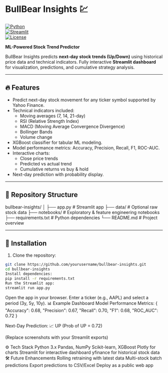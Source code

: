 # BullBear Insights 💹

[![Python](https://img.shields.io/badge/Python-3.x-blue)](https://www.python.org/)  
[![Streamlit](https://img.shields.io/badge/Streamlit-App-green)](https://streamlit.io/)  
[![License](https://img.shields.io/badge/License-MIT-yellow)](LICENSE)  

**ML-Powered Stock Trend Predictor**  

BullBear Insights predicts **next-day stock trends (Up/Down)** using historical price data and technical indicators. Fully interactive **Streamlit dashboard** for visualization, predictions, and cumulative strategy analysis.

---

## 🔥 Features

- Predict next-day stock movement for any ticker symbol supported by Yahoo Finance.  
- Technical indicators included:
  - Moving averages (7, 14, 21-day)  
  - RSI (Relative Strength Index)  
  - MACD (Moving Average Convergence Divergence)  
  - Bollinger Bands  
  - Volume change  
- XGBoost classifier for tabular ML modeling.  
- Model performance metrics: Accuracy, Precision, Recall, F1, ROC-AUC.  
- Interactive charts:  
  - Close price trends  
  - Predicted vs actual trend  
  - Cumulative returns vs buy & hold  
- Next-day prediction with probability display.  

---

## 📂 Repository Structure

bullbear-insights/
│
├── app.py # Streamlit app
├── data/ # Optional raw stock data
├── notebooks/ # Exploratory & feature engineering notebooks
├── requirements.txt # Python dependencies
└── README.md # Project overview

---

## 🚀 Installation

1. Clone the repository:

```bash
git clone https://github.com/yourusername/bullbear-insights.git
cd bullbear-insights
Install dependencies:
pip install -r requirements.txt
Run the Streamlit app:
streamlit run app.py
```
Open the app in your browser. Enter a ticker (e.g., AAPL) and select a period (3y, 5y, 10y).
📊 Example Dashboard
Model Performance Metrics:
{
  "Accuracy": 0.68,
  "Precision": 0.67,
  "Recall": 0.70,
  "F1": 0.68,
  "ROC_AUC": 0.72
}


Next-Day Prediction:
📈 UP (Prob of UP = 0.72)

(Replace screenshots with your Streamlit exports)

⚙️ Tech Stack
Python 3.x
Pandas, NumPy
Scikit-learn, XGBoost
Plotly for charts
Streamlit for interactive dashboard
yfinance for historical stock data
🛠️ Future Enhancements
Rolling retraining with latest data
Multi-stock batch predictions
Export predictions to CSV/Excel
Deploy as a public web app
